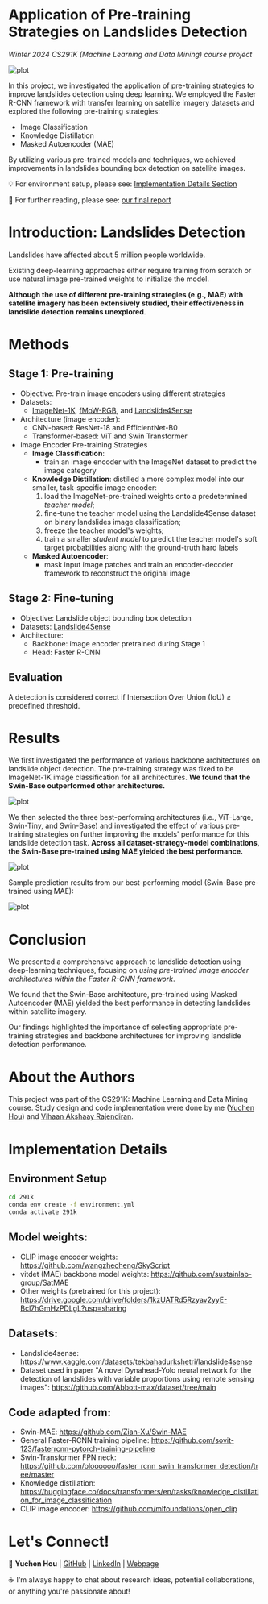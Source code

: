 # Application of Pre-training Strategies on Landslides Detection

*Winter 2024 CS291K (Machine Learning and Data Mining) course project*

![plot](/figures/training_pipeline.png)

In this project, we investigated the application of pre-training strategies to improve landslides detection using deep learning. We employed the Faster R-CNN framework with transfer learning on satellite imagery datasets and explored the following pre-training strategies:
- Image Classification
- Knowledge Distillation
- Masked Autoencoder (MAE)

By utilizing various pre-trained models and techniques, we achieved improvements in landslides bounding box detection on satellite images.


:bulb: For environment setup, please see: [Implementation Details Section](#implementation-details)

:mag_right: For further reading, please see: [our final report](/final_report.pdf) 

# Introduction: Landslides Detection
Landslides have affected about 5 million people worldwide.

Existing deep-learning approaches either require training from scratch or use natural image pre-trained weights to initialize the model.

**Although the use of different pre-training strategies (e.g., MAE) with satellite imagery has been extensively studied, their effectiveness in landslide detection remains unexplored**. 

# Methods
## Stage 1: Pre-training
- Objective: Pre-train image encoders using different strategies
- Datasets:
    - [ImageNet-1K](https://www.image-net.org/), [fMoW-RGB](https://github.com/fMoW/dataset), and [Landslide4Sense](https://www.kaggle.com/datasets/tekbahadurkshetri/landslide4sense)
- Architecture (image encoder):
    - CNN-based: ResNet-18 and EfficientNet-B0
    - Transformer-based:  ViT and Swin Transformer
- Image Encoder Pre-training Strategies
    - **Image Classification**: 
        - train an image encoder with the ImageNet dataset to predict the image category
    - **Knowledge Distillation**: distilled a more complex model into our smaller, task-specific image encoder:
        1) load the ImageNet-pre-trained weights onto a predetermined *teacher model*; 
        2) fine-tune the teacher model using the Landslide4Sense dataset on binary landslides image classification; 
        3) freeze the teacher model's weights; 
        4) train a smaller *student model* to predict the teacher model's soft target probabilities along with the ground-truth hard labels
    - **Masked Autoencoder**: 
        - mask input image patches and train an encoder-decoder framework to reconstruct the original image

## Stage 2: Fine-tuning
- Objective: Landslide object bounding box detection
- Datasets: [Landslide4Sense](https://www.kaggle.com/datasets/tekbahadurkshetri/landslide4sense)
- Architecture:
    - Backbone: image encoder pretrained during Stage 1
    - Head: Faster R-CNN


## Evaluation
A detection is considered correct if Intersection Over Union (IoU) ≥ predefined threshold.

# Results

We first investigated the performance of various backbone architectures on landslide object detection. The pre-training strategy was fixed to be ImageNet-1K image classification for all architectures. **We found that the Swin-Base outperformed other architectures.**

![plot](/figures/Table1.jpg)

We then selected the three best-performing architectures (i.e., ViT-Large, Swin-Tiny, and Swin-Base) and investigated the effect of various pre-training strategies on further improving the models' performance for this landslide detection task. **Across all dataset-strategy-model combinations, the Swin-Base pre-trained using MAE yielded the best performance.**

![plot](/figures/Table2.jpg)

Sample prediction results from our best-performing model (Swin-Base pre-trained using MAE):

![plot](/figures/prediction.png)

# Conclusion
 We presented a comprehensive approach to landslide detection using deep-learning techniques, focusing on *using pre-trained image encoder architectures within the Faster R-CNN framework*. 
 
 We found that the Swin-Base architecture, pre-trained using Masked Autoencoder (MAE) yielded the best performance in detecting landslides within satellite imagery. 

  Our findings highlighted the importance of selecting appropriate pre-training strategies and backbone architectures for improving landslide detection performance. 

# About the Authors
This project was part of the CS291K: Machine Learning and Data Mining course. Study design and code implementation were done by me ([Yuchen Hou](https://github.com/subawocit)) and [Vihaan Akshaay Rajendiran](https://github.com/VihaanAkshaay).


# Implementation Details
## Environment Setup
```sh
cd 291k
conda env create -f environment.yml
conda activate 291k
```

## Model weights:
- CLIP image encoder weights: https://github.com/wangzhecheng/SkyScript
- vitdet (MAE) backbone model weights: https://github.com/sustainlab-group/SatMAE
- Other weights (pretrained for this project): https://drive.google.com/drive/folders/1kzUATRd5Rzyav2yyE-Bcl7hGmHzPDLgL?usp=sharing 

## Datasets:
- Landslide4sense: https://www.kaggle.com/datasets/tekbahadurkshetri/landslide4sense
- Dataset used in paper "A novel Dynahead-Yolo neural network for the detection of landslides with variable proportions using remote sensing images": https://github.com/Abbott-max/dataset/tree/main


## Code adapted from:
- Swin-MAE: https://github.com/Zian-Xu/Swin-MAE
- General Faster-RCNN training pipeline: https://github.com/sovit-123/fasterrcnn-pytorch-training-pipeline
- Swin-Transformer FPN neck: https://github.com/oloooooo/faster_rcnn_swin_transformer_detection/tree/master
- Knowledge distillation: https://huggingface.co/docs/transformers/en/tasks/knowledge_distillation_for_image_classification
- CLIP image encoder: https://github.com/mlfoundations/open_clip

# Let's Connect!

:e-mail: **Yuchen Hou** |  [GitHub](https://github.com/subawocit) | [LinkedIn](https://www.linkedin.com/in/yuchen-hou-b95083205/) | [Webpage](https://bionicvisionlab.org/people/hou_yuchen/)

:coffee: I'm always happy to chat about research ideas, potential collaborations, or anything you're passionate about!
